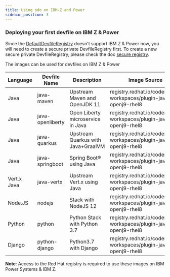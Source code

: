 ```yaml
---
title: Using odo on IBM-Z and Power
sidebar_position: 3
---
```

[//]: # (Add prerequisite section)

### Deploying your first devfile on IBM Z & Power
Since the [DefaultDevfileRegistry](https://registry.devfile.io/viewer) doesn't support IBM Z & Power now, you will need to create a secure private DevfileRegistry first. To create a new secure private DevfileRegistry, please check the doc [secure registry](../architecture/secure-registry.md).

The images can be used for devfiles on IBM Z & Power

|Language   | Devfile Name  | Description   | Image Source  | Supported Platform    |
| ----------- | ----------- | ----------- | ----------- | ----------- |
| Java      | java-maven    | Upstream Maven and OpenJDK 11 | registry.redhat.io/codeready-workspaces/plugin-java11-openj9-rhel8 | s390x, ppc64le |
| Java      | java-openliberty | Open Liberty microservice in Java | registry.redhat.io/codeready-workspaces/plugin-java11-openj9-rhel8 | s390x, ppc64le |
| Java | java-quarkus | Upstream Quarkus with Java+GraalVM | registry.redhat.io/codeready-workspaces/plugin-java8-openj9-rhel8 | s390x, ppc64le|
| Java | java-springboot | Spring Boot® using Java| registry.redhat.io/codeready-workspaces/plugin-java11-openj9-rhel8 | s390x, ppc64le|
| Vert.x Java| java-vertx | Upstream Vert.x using Java | registry.redhat.io/codeready-workspaces/plugin-java11-openj9-rhel8 | s390x, ppc64le|
| Node.JS | nodejs | Stack with NodeJS 12 | registry.redhat.io/codeready-workspaces/plugin-java8-openj9-rhel8 | s390x, ppc64le|
| Python| python | Python Stack with Python 3.7 | registry.redhat.io/codeready-workspaces/plugin-java8-openj9-rhel8 | s390x, ppc64le|
| Django| python-django| Python3.7 with Django| registry.redhat.io/codeready-workspaces/plugin-java8-openj9-rhel8| s390x, ppc64le|

**Note**: Access to the Red Hat registry is required to use these images on IBM Power Systems & IBM Z.

[//]: # (Steps to use devfiles can be found in Deploying your first devfile)